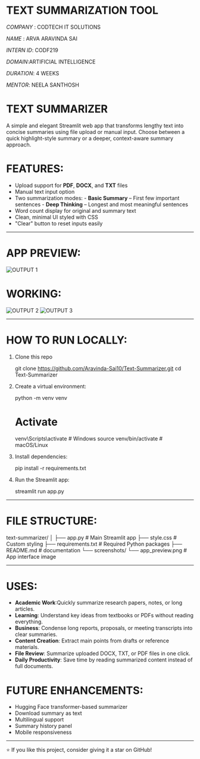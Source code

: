 # TEXT SUMMARIZATION TOOL

*COMPANY* : CODTECH IT SOLUTIONS

*NAME* : ARVA ARAVINDA SAI

*INTERN ID*: CODF219

*DOMAIN*:ARTIFICIAL INTELLIGENCE

*DURATION*: 4 WEEKS

*MENTOR*: NEELA SANTHOSH


# TEXT SUMMARIZER                                                               
  A simple and elegant Streamlit web app that transforms lengthy text into concise summaries using file upload or manual input.
  Choose between a quick highlight-style summary or a deeper, context-aware summary approach.

# FEATURES:
-  Upload support for **PDF**, **DOCX**, and **TXT** files
-  Manual text input option
-  Two summarization modes:
       - **Basic Summary** – First few important sentences
       - **Deep Thinking** – Longest and most meaningful sentences
-   Word count display for original and summary text
-   Clean, minimal UI styled with CSS
-  "Clear" button to reset inputs easily
---

# APP PREVIEW:

![OUTPUT 1](https://github.com/user-attachments/assets/dbd4dc49-2eef-477d-b055-08c8cd4054d0)

# WORKING:
![OUTPUT 2](https://github.com/user-attachments/assets/c59ef065-dc9f-4d74-88af-0eae5c935aff)
![OUTPUT 3](https://github.com/user-attachments/assets/a8a96141-eb40-4ea2-ad94-6199ef500bdc)

---

# HOW TO RUN LOCALLY:
1. Clone this repo

   git clone https://github.com/Aravinda-Sai10/Text-Summarizer.git
   cd Text-Summarizer

2. Create a virtual environment:
   
   python -m venv venv
   # Activate
   venv\Scripts\activate   # Windows
   source venv/bin/activate  # macOS/Linux
   
3. Install dependencies:
   
   pip install -r requirements.txt

4. Run the Streamlit app:
   
   streamlit run app.py

---

# FILE STRUCTURE:

text-summarizer/
│
├── app.py                  # Main Streamlit app
├── style.css               # Custom styling
├── requirements.txt        # Required Python packages
├── README.md               # documentation
└── screenshots/
    └── app_preview.png     # App interface image
    
---
# USES:

- **Academic Work**:Quickly summarize research papers, notes, or long articles.
- **Learning**: Understand key ideas from textbooks or PDFs without reading everything.
- **Business**: Condense long reports, proposals, or meeting transcripts into clear summaries.
- **Content Creation**: Extract main points from drafts or reference materials.
- **File Review**: Summarize uploaded DOCX, TXT, or PDF files in one click.
- **Daily Productivity**: Save time by reading summarized content instead of full documents.

# FUTURE ENHANCEMENTS:

-  Hugging Face transformer-based summarizer
-  Download summary as text
-  Multilingual support
-  Summary history panel
-  Mobile responsiveness

---

⭐ If you like this project, consider giving it a star on GitHub!
